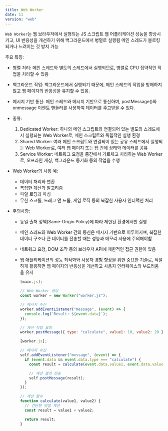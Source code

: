 ```yaml
---
title: Web Worker
date: 11
version: "web"
---
```


`Web Worker`는 웹 브라우저에서 실행되는 JS 스크립트
웹 어플리케이션 성능을 향상시키고, UI 반응성을 개선하기 위해 백그라운드에서 병렬로 실행됨
메인 스레드가 블로킹되거나 느려지는 것 방지 가능

주요 특징:

- 병렬 처리: 메인 스레드와 별도의 스레드에서 실행되므로, 병렬로 CPU 집약적인 작업을 처리할 수 있음
- 백그라운드 작업: 백그라운드에서 실행되기 때문에, 메인 스레드의 작업을 방해하지 않고 웹 페이지의 반응성을 유지할 수 있음.
- 메시지 기반 통신: 메인 스레드와 메시지 기반으로 통신하며, postMessage()와 onmessage 이벤트 핸들러를 사용하여 데이터를 주고받을 수 있다.
- 종류:

  1. Dedicated Worker: 하나의 메인 스크립트와 연결되어 있는 별도의 스레드에서 실행되는 Web Worker로, 메인 스크립트와 독립적인 실행 환경
  2. Shared Worker: 여러 메인 스크립트와 연결되어 있는 공유 스레드에서 실행되는 Web Worker로, 여러 웹 페이지 또는 탭 간에 상태와 데이터를 공유
  3. Service Worker: 네트워크 요청을 중간에서 가로채고 처리하는 Web Worker로, 오프라인 캐싱, 백그라운드 동기화 등의 작업을 수행

- Web Worker의 사용 예:
  - 데이터 처리와 변환
  - 복잡한 계산과 알고리즘
  - 파일 로딩과 파싱
  - 무한 스크롤, 드래그 앤 드롭, 게임 로직 등의 복잡한 사용자 인터랙션 처리
- 주의사항:

  - 동일 출처 정책(Same-Origin Policy)에 따라 제한된 환경에서만 실행
  - 메인 스레드와 Web Worker 간의 통신은 메시지 기반으로 이루어지며, 복잡한 데이터 구조나 큰 데이터를 전송할 때는 성능과 메모리 사용에 주의해야함
  - 네트워크 요청, DOM 조작 등의 브라우저 API에 제한적인 접근 권한이 있음
  - 웹 애플리케이션의 성능 최적화와 사용자 경험 향상을 위한 중요한 기술로, 적절하게 활용하면 웹 페이지의 반응성을 개선하고 사용자 인터페이스의 부드러움을 유지

    ```javascript
    [main.js];

    // Web Worker 생성
    const worker = new Worker("worker.js");

    // 메시지 수신
    worker.addEventListener("message", (event) => {
      console.log(`Result: ${event.data}`);
    });

    // 계산 작업 요청
    worker.postMessage({ type: "calculate", value1: 10, value2: 20 });
    ```

    ```javascript
    [worker.js];

    // 메시지 수신
    self.addEventListener("message", (event) => {
      if (event.data && event.data.type === "calculate") {
        const result = calculate(event.data.value1, event.data.value2);

        // 계산 결과 전송
        self.postMessage(result);
      }
    });

    // 계산 함수
    function calculate(value1, value2) {
      // 간단한 덧셈 계산
      const result = value1 + value2;

      return result;
    }
    ```
